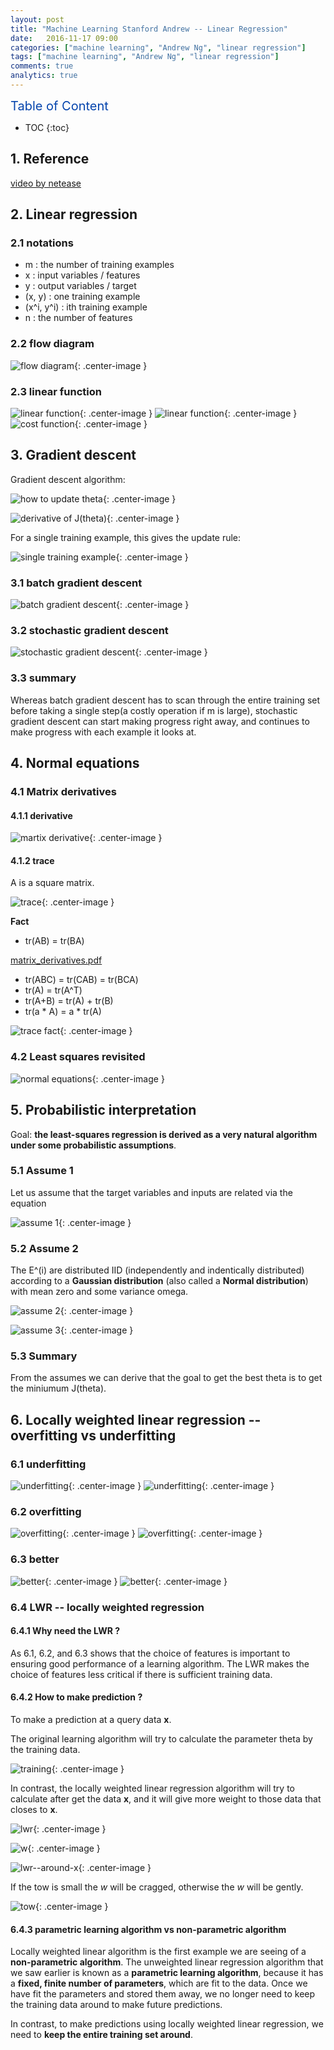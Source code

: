 ```yaml
---
layout: post
title: "Machine Learning Stanford Andrew -- Linear Regression"
date:   2016-11-17 09:00
categories: ["machine learning", "Andrew Ng", "linear regression"]
tags: ["machine learning", "Andrew Ng", "linear regression"]
comments: true
analytics: true
---
```


<span/>

<span style="color: #0645ad; font-size:20px">Table of Content<span/>

  * TOC
  {:toc}

## 1. Reference

[video by netease](http://open.163.com/movie/2008/1/B/O/M6SGF6VB4_M6SGHJ9BO.html)

## 2. Linear regression

### 2.1 notations

* m : the number of training examples
* x : input variables / features
* y : output variables / target
* (x, y) : one training example
* (x^i, y^i) : ith training example
 * n : the number of features

### 2.2 flow diagram

![flow diagram](/images/2016111701.png){: .center-image }

### 2.3 linear function

![linear function](/images/2016111702.png){: .center-image }
![linear function](/images/2016111703.png){: .center-image }
![cost function](/images/2016111704.png){: .center-image }

## 3. Gradient descent

Gradient descent algorithm:

![how to update theta](/images/2016111705.png){: .center-image }

![derivative of J(theta)](/images/2016112201.png){: .center-image }

For a single training example, this gives the update rule:

![single training example](/images/2016112202.png){: .center-image }

### 3.1 batch gradient descent

![batch gradient descent](/images/2016112203.png){: .center-image }

### 3.2 stochastic gradient descent

![stochastic gradient descent](/images/2016112204.png){: .center-image }

### 3.3 summary

Whereas batch gradient descent has to scan through the entire training set
before taking a single step(a costly operation if m is large), stochastic
gradient descent can start making progress right away, and continues to make
progress with each example it looks at.

## 4. Normal equations

### 4.1 Matrix derivatives

#### 4.1.1 derivative

![martix derivative](/images/2016112205.png){: .center-image }

#### 4.1.2 trace

A is a square matrix.

![trace](/images/2016112206.png){: .center-image }

**Fact**

* tr(AB) = tr(BA)

[matrix_derivatives.pdf](/pdfs/matrix_derivatives.pdf)

* tr(ABC) = tr(CAB) = tr(BCA)
* tr(A) = tr(A^T)
* tr(A+B) = tr(A) + tr(B)
* tr(a * A) = a * tr(A)

![trace fact](/images/2016112207.png){: .center-image }

### 4.2 Least squares revisited 

![normal equations](/images/2016112208.png){: .center-image }

## 5. Probabilistic interpretation

Goal: **the least-squares regression is derived as a very natural algorithm
under some probabilistic assumptions**.

### 5.1 Assume 1

Let us assume that the target variables and inputs are related via the equation

![assume 1](/images/2016112801.png){: .center-image }

### 5.2 Assume 2

The E^(i) are distributed IID (independently and indentically distributed)
according to a **Gaussian distribution** (also called a **Normal distribution**)
with mean zero and some variance omega.

![assume 2](/images/2016112802.png){: .center-image }

![assume 3](/images/2016112803.png){: .center-image }

### 5.3 Summary

From the assumes we can derive that the goal to get the best theta is to get the
miniumum J(theta).

## 6. Locally weighted linear regression -- overfitting vs underfitting

### 6.1 underfitting

![underfitting](/images/2016112601.png){: .center-image }
![underfitting](/images/2016112602.png){: .center-image }

### 6.2 overfitting

![overfitting](/images/2016112605.png){: .center-image }
![overfitting](/images/2016112606.png){: .center-image }

### 6.3 better

![better](/images/2016112603.png){: .center-image }
![better](/images/2016112604.png){: .center-image }

### 6.4 LWR -- locally weighted regression

#### 6.4.1 Why need the LWR ?

As 6.1, 6.2, and 6.3 shows that the choice of features is important to ensuring
good performance of a learning algorithm. The LWR makes the choice of features
less critical if there is sufficient training data.

#### 6.4.2 How to make prediction ?

To make a prediction at a query data **x**.

The original learning algorithm will try to calculate the parameter theta by the
training data.

![training](/images/2016112607.png){: .center-image }

In contrast, the locally weighted linear regression algorithm will try to
calculate after get the data **x**, and it will give more weight to those data
that closes to **x**.

![lwr](/images/2016112608.png){: .center-image }

![w](/images/2016112609.png){: .center-image }

![lwr--around-x](/images/2016112610.jpg){: .center-image }

If the tow is small the *w* will be cragged, otherwise the *w* will be gently.

![tow](/images/2016112611.jpg){: .center-image }

#### 6.4.3 parametric learning algorithm vs non-parametric algorithm

Locally weighted linear algorithm is the first example we are seeing of a
**non-parametric algorithm**. The unweighted linear regression algorithm that we
saw earlier is known as a **parametric learning algorithm**, because it has a
**fixed, finite number of parameters**, which are fit to the data. Once we have
fit the parameters and stored them away, we no longer need to keep the training
data around to make future predictions.

In contrast, to make predictions using locally weighted linear regression, we
need to **keep the entire training set around**.
